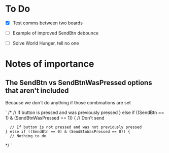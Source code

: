 # To Do

- [x] Test comms between two boards
- [ ] Example of improved SendBtn debounce
- [ ] Solve World Hunger, tell no one




# Notes of importance

## The SendBtn vs SendBtnWasPressed options that aren't included
Because we don't do anything if those combinations are set


`
/*
      // If button is pressed and was previously pressed
    } else if ((SendBtn == 1) & (SendBtnWasPressed == 1)) {
      // Don't send

      // If button is not pressed and was not previously pressed
    } else if ((SendBtn == 0) & (SendBtnWasPressed == 0)) {
      // Nothing to do
*/
`
 